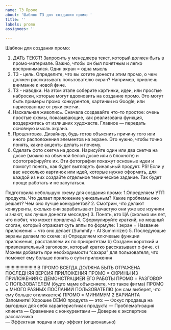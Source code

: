 ```yaml
---
name: ТЗ Промо
about: 'Шаблон ТЗ для создания промо '
title: ''
labels: promo
assignees: ''

---
```


Шаблон для создания промо:
1. ДАТЬ ТЕКСТ!
Запросить у менеджера текст, который должен быть в промо-материале. Важно, чтобы он был понятным и легко воспринимался. Один экран = одна мысль
2. ТЗ - цель.
Определите, что вы хотите донести этим промо, о чем должен рассказывать пользователю экран? Например, привлечь внимание к новой фиче.
3. ТЗ - наводки.
На этом этапе соберите картинки, идеи, или простые наброски, которые могут вдохновить на создание промо. Это могут быть примеры промо конкурентов, картинки из Google, или нарисованные от руки скетчи.
4. Наскальная живопись.
Сначала создавайте что-то простое: очень простые схемы, показывающие, как реализована функция, воздержитесь от излишних художеств. Главное — передать основную мысль экрана.
5. Процентовка.
Дизайнер, будь готов объяснить причину того или иного расположения элементов на экране. Это нужно, чтобы точно понять, какие акценты делать и почему.
6. Сделать фото скетча на доске.
Нарисуйте один или два скетча на доске (можно на обычной белой доске или в блокноте) и сфотографируйте их. Эти фотографии покажут основные идеи и помогут понять, как будет выглядеть финальный продукт.
PS!
Если у вас несколько картинок или идей, которые нужно оформить, для каждой из них создайте отдельное техническое задание. Так будет проще работать и не запутаться.

Подготовила небольшую схему для создания промо:
1.Определяем УТП продукта. Что делает приложение уникальным? Какие проблемы оно решает? Чем оно лучше конкурентов?
2. Смотрим, что делают конкуренты, сколько они зарабатывают (зачастую они уже все изучили и знают, как лучше донести месседж)
3. Понять, кто ЦА (сколько им лет, что любят, что может привлечь)
4. Сформулируйте краткий, но мощный слоган, который отражает суть аппы по формуле:
1 экран = Название приложения + что оно делает (Summify - AI Summirizer) 
5. Последующие экраны делаем по схеме:
а) Определяем ключевые функции приложения, расставляем их по приоритетам
b) Создаем короткий и привлекательный заголовок, который кратко рассказывает о фиче.
с) Можем добавить при необходимости “сахара” для пользователя, что поможет ему больше понять о сути приложения

!!!!!!!!!!!!!!!!!!!!!!!!
В ПРОМО ВСЕГДА ДОЛЖНА БЫТЬ ОТРАЖЕНА ПОСЛЕДНЯЯ ВЕРСИЯ ПРИЛОЖЕНИЯ
ПРОМО = СКРИНЫ ИЗ ПРИЛОЖЕНИЯ С ДЕМОНСТРАЦИЕЙ ЕГО РАБОТЫ
ПРОМО = РАЗГОВОР С ПОЛЬЗОВАТЕЛЕМ (будто маме объясняете, что такое фигма)
ПРОМО = МНОГО РАЗНЫХ ПОСЛАНИЙ ПОЛЬЗОВАТЕЛЮ (он сам выберет, что ему больше откликается)
ПРОМО = МИНИМУМ 2 ВАРИАНТА 
Запомните! 
Хорошее DEMO продукта — это: 
— Фокус продавца на выгодных для себя характеристиках продукта 
— Проблематизация клиента
— Сравнение с конкурентами
— Доверие к экспертизе рассказчика  
— Эффектная подача и вау-эффект (опционально)
